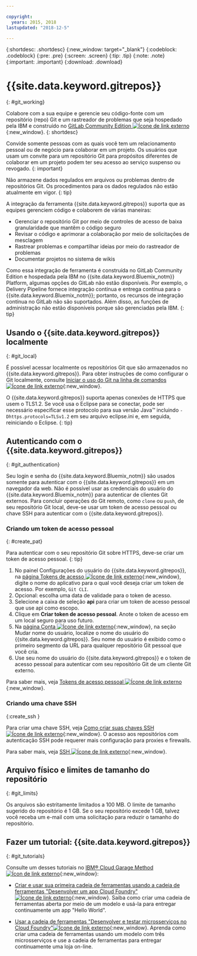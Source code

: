 ```yaml
---

copyright:
  years: 2015, 2018
lastupdated: "2018-12-5"

---
```


{:shortdesc: .shortdesc}
{:new_window: target="_blank"}
{:codeblock: .codeblock}
{:pre: .pre}
{:screen: .screen}
{:tip: .tip}
{:note: .note}
{:important: .important}
{:download: .download}

# {{site.data.keyword.gitrepos}}
{: #git_working}

Colabore com a sua equipe e gerencie seu código-fonte com um repositório (repo) Git e um rastreador de problemas que seja hospedado pela IBM e construído no [GitLab Community Edition ![Ícone de link externo](../../icons/launch-glyph.svg "Ícone de link externo")](https://about.gitlab.com/){:new_window}.
{: shortdesc}

Convide somente pessoas com as quais você tem um relacionamento pessoal ou de negócio para colaborar em um projeto. Os usuários que usam um convite para um repositório Git para propósitos diferentes de colaborar em um projeto podem ter seu acesso ao serviço suspenso ou revogado.
{: important}

Não armazene dados regulados em arquivos ou problemas dentro de repositórios Git. Os procedimentos para os dados regulados não estão atualmente em vigor.
{: tip}

A integração da ferramenta {{site.data.keyword.gitrepos}} suporta que as equipes gerenciem código e colaborem de várias maneiras:
   * Gerenciar o repositório Git por meio de controles de acesso de baixa granularidade que mantêm o código seguro
   * Revisar o código e aprimorar a colaboração por meio de solicitações de mesclagem
   * Rastrear problemas e compartilhar ideias por meio do rastreador de problemas
   * Documentar projetos no sistema de wikis

Como essa integração de ferramenta é construída no GitLab Community Edition e hospedada pela IBM no {{site.data.keyword.Bluemix_notm}} Platform, algumas opções do GitLab não estão disponíveis. Por exemplo, o Delivery Pipeline fornece integração contínua e entrega contínua para
o {{site.data.keyword.Bluemix_notm}}; portanto, os recursos de integração contínua no GitLab não são
suportados. Além disso, as funções de administração não estão disponíveis porque são gerenciadas pela IBM.
{: tip}

## Usando o {{site.data.keyword.gitrepos}} localmente
{: #git_local}

É possível acessar localmente os repositórios Git que são armazenados no {{site.data.keyword.gitrepos}}. Para obter instruções de como configurar o Git localmente, consulte [Iniciar o uso do Git na linha de comandos ![Ícone de link externo](../../icons/launch-glyph.svg "Ícone de link externo")](https://git.ng.bluemix.net/help/gitlab-basics/start-using-git){:new_window}.

O {{site.data.keyword.gitrepos}} suporta apenas conexões de HTTPS que usem o TLS1.2. Se você usa o Eclipse para se conectar, pode ser necessário especificar esse protocolo para sua versão Java&trade; incluindo `-Dhttps.protocols=TLSv1.2` em seu arquivo eclipse.ini e, em seguida, reiniciando o Eclipse.
{: tip}

## Autenticando com o {{site.data.keyword.gitrepos}}
{: #git_authentication}

Seu login e senha do {{site.data.keyword.Bluemix_notm}} são usados somente para autenticar com o {{site.data.keyword.gitrepos}} em um navegador da web. Não é possível usar as credenciais do usuário do {{site.data.keyword.Bluemix_notm}} para autenticar de clientes Git externos. Para concluir operações do Git remoto, como `clone` ou `push`, de seu repositório Git local, deve-se usar um token de acesso pessoal ou chave SSH para autenticar com o {{site.data.keyword.gitrepos}}.

### Criando um token de acesso pessoal
{: #create_pat}

Para autenticar com o seu repositório Git sobre HTTPS, deve-se criar um token de acesso pessoal.
{: tip}

1. No painel Configurações do usuário do {{site.data.keyword.gitrepos}}, na [página Tokens de acesso ![Ícone de link externo](../../icons/launch-glyph.svg "Ícone de link externo")](https://git.ng.bluemix.net/profile/personal_access_tokens?cm_sp=dw-bluemix-_-nospace-_-answers){:new_window}, digite o nome do aplicativo para o qual você deseja criar um token de acesso. Por exemplo, `Git CLI`.
1. Opcional: escolha uma data de validade para o token de acesso.
1. Selecione a caixa de seleção **api** para criar um token de acesso pessoal que use api como escopo.
1. Clique em **Criar token de acesso pessoal**. Anote o token de acesso em um local seguro para uso futuro.
1. Na [página Conta ![Ícone de link externo](../../icons/launch-glyph.svg "Ícone de link externo")](https://git.ng.bluemix.net/profile/account?cm_sp=dw-bluemix-_-nospace-_-answers){:new_window}, na seção Mudar nome do usuário, localize o nome do usuário do {{site.data.keyword.gitrepos}}. Seu nome do usuário é exibido como o primeiro segmento da URL para qualquer repositório Git pessoal que você cria.
1. Use seu nome do usuário do {{site.data.keyword.gitrepos}} e o token de acesso pessoal para autenticar com seu repositório Git de um cliente Git externo.

Para saber mais, veja [Tokens de acesso pessoal ![Ícone de link externo](../../icons/launch-glyph.svg "Ícone de link externo")](https://git.ng.bluemix.net/help/api/README.html#personal-access-tokens){:new_window}.

### Criando uma chave SSH  
{:create_ssh }

Para criar uma chave SSH, veja [Como criar suas chaves SSH ![Ícone de link externo](../../icons/launch-glyph.svg "Ícone de link externo")](https://git.ng.bluemix.net/help/gitlab-basics/create-your-ssh-keys){:new_window}. O acesso aos repositórios com autenticação SSH pode requerer mais configuração para proxies e firewalls.

Para saber mais, veja [SSH ![Ícone de link externo](../../icons/launch-glyph.svg "Ícone de link externo")](https://git.ng.bluemix.net/help/ssh/README){:new_window}.

## Arquivo físico e limites de tamanho do repositório
{: #git_limits}

Os arquivos são estritamente limitados a 100 MB. O limite de tamanho sugerido do repositório é 1 GB. Se o seu repositório excede 1 GB, talvez você receba um e-mail com uma solicitação para reduzir o tamanho do repositório.

## Fazer um tutorial: {{site.data.keyword.gitrepos}}
{: #git_tutorials}

Consulte um desses tutoriais no [IBM&reg; Cloud Garage Method ![Ícon de link externo](../../icons/launch-glyph.svg "Ícone de link externo")](https://www.ibm.com/cloud/garage){:new_window}:

  * [Criar e usar sua primeira cadeia de ferramentas usando a cadeia de ferramentas "Desenvolver um app Cloud Foundry" ![Ícone de link externo](../../icons/launch-glyph.svg "Ícone de link externo")](https://www.ibm.com/cloud/garage/tutorials/introduce-develop-cloud-foundry-app-toolchain){:new_window}. Saiba como criar uma cadeia de ferramentas aberta por meio de um modelo e usá-la para entregar continuamente um app "Hello World".

  * [Usar a cadeia de ferramentas "Desenvolver e testar microsserviços no Cloud Foundry"![Ícone de link externo](../../icons/launch-glyph.svg "Ícone de link externo")](https://www.ibm.com/cloud/garage/tutorials/use-develop-test-microservices-on-cloud-foundry-toolchain){:new_window}. Aprenda como criar uma cadeia de ferramentas usando um modelo com três microsserviços e use a cadeia de ferramentas para entregar continuamente uma loja on-line.
